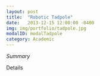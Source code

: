 ```yaml
---
layout: post
title:  "Robotic Tadpole"
date:   2013-12-15 12:00:00 -0400
img: img/portfolio/tadpole.jpg
modalID: modalTadpole
category: Academic
---
```

_Summary_

Details